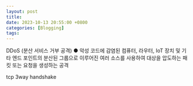 ```yaml
---
layout: post
title:
date: 2023-10-13 20:55:00 +0800
categories: [Blogging]
tags:
---
```


DDoS (분산 서비스 거부 공격)
● 악성 코드에 감염된 컴퓨터, 라우터, IoT 장치 및 기타 엔드 포인트의 분산된 그룹으로 이루어진 여러 소스를 사용하여 대상을 압도하는 패킷 또는 요청을 생성하는 공격

tcp 3way handshake
